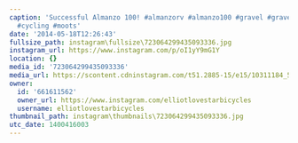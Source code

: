 ```yaml
---
caption: 'Successful Almanzo 100! #almanzorv #almanzo100 #gravel #gravelgrinder #lovestarbicyclebags
  #cycling #moots'
date: '2014-05-18T12:26:43'
fullsize_path: instagram\fullsize\723064299435093336.jpg
instagram_url: https://www.instagram.com/p/oI1yY9mG1Y
location: {}
media_id: '723064299435093336'
media_url: https://scontent.cdninstagram.com/t51.2885-15/e15/10311184_571509566281374_183910484_n.jpg?ig_cache_key=NzIzMDY0Mjk5NDM1MDkzMzM2.2
owner:
  id: '661611562'
  owner_url: https://www.instagram.com/elliotlovestarbicycles
  username: elliotlovestarbicycles
thumbnail_path: instagram\thumbnails\723064299435093336.jpg
utc_date: 1400416003
---
```

